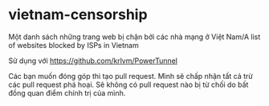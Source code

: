 # vietnam-censorship
Một danh sách những trang web bị chặn bởi các nhà mạng ở Việt Nam/A list of websites blocked by ISPs in Vietnam

Sử dụng với https://github.com/krlvm/PowerTunnel

Các bạn muốn đóng góp thì tạo pull request. Mình sẽ chấp nhận tất cả trừ các pull request phá hoại. Sẽ không có pull request nào bị từ chối do bất đồng quan điểm chính trị của mình.
